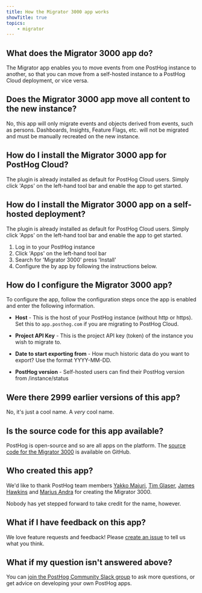 ```yaml
---
title: How the Migrator 3000 app works
showTitle: true
topics:
    - migrator
---
```


## What does the Migrator 3000 app do?
The Migrator app enables you to move events from one PostHog instance to another, so that you can move from a self-hosted instance to a PostHog Cloud deployment, or vice versa. 

## Does the Migrator 3000 app move all content to the new instance?
No, this app will only migrate events and objects derived from events, such as persons. Dashboards, Insights, Feature Flags, etc. will not be migrated and must be manually recreated on the new instance. 

## How do I install the Migrator 3000 app for PostHog Cloud?

The plugin is already installed as default for PostHog Cloud users. Simply click 'Apps' on the left-hand tool bar and enable the app to get started. 

## How do I install the Migrator 3000 app on a self-hosted deployment?

The plugin is already installed as default for PostHog Cloud users. Simply click 'Apps' on the left-hand tool bar and enable the app to get started. 

1. Log in to your PostHog instance
2. Click 'Apps' on the left-hand tool bar
3. Search for 'Migrator 3000' press 'Install'
4. Configure the by app by following the instructions below. 

## How do I configure the Migrator 3000 app?

To configure the app, follow the configuration steps once the app is enabled and enter the following information. 

- **Host** - This is the host of your PostHog instance (without http or https). Set this to `app.posthog.com` if you are migrating to PostHog Cloud.

- **Project API Key** - This is the project API key (token) of the instance you wish to migrate to.

- **Date to start exporting from** - How much historic data do you want to export? Use the format YYYY-MM-DD.

- **PostHog version** - Self-hosted users can find their PostHog version from /instance/status

## Were there 2999 earlier versions of this app?

No, it's just a cool name. A _very_ cool name.

## Is the source code for this app available?

PostHog is open-source and so are all apps on the platform. The [source code for the Migrator 3000](https://github.com/posthog/posthog-plugin-migrator3000) is available on GitHub. 

## Who created this app?

We'd like to thank PostHog team members [Yakko Majuri](https://github.com/yakkomajuri), [Tim Glaser](https://github.com/timgl), [James Hawkins](https://github.com/jamesefhawkins) and [Marius Andra](https://github.com/mariusandra) for creating the Migrator 3000. 

Nobody has yet stepped forward to take credit for the name, however.

## What if I have feedback on this app?

We love feature requests and feedback! Please [create an issue](https://github.com/PostHog/posthog/issues/new?assignees=&labels=enhancement%2C+feature&template=feature_request.md) to tell us what you think. 

## What if my question isn't answered above?

You can [join the PostHog Community Slack group](/slack) to ask more questions, or get advice on developing your own PostHog apps.